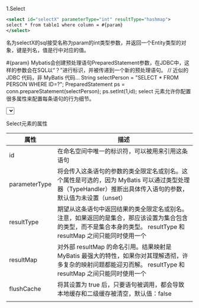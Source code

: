 1.Select
```xml
<select id="selectX" parameterType="int" resultType="hashmap">
select * from table1 where column = #{param}
</select>
```
名为selectX的sql接受名称为param的int类型参数，并返回一个Entity类型的对象，键是列名，值是行中对应的值。

#{param}
Mybatis会创建预处理语句PreparedStatement参数，在JDBC中，这样的参数会在SQL以“？”进行标识，并被传递到一个新的预处理语句。
// 近似的 JDBC 代码，非 MyBatis 代码...
String selectPerson = "SELECT * FROM PERSON WHERE ID=?";
PreparedStatement ps = conn.prepareStatement(selectPerson);
ps.setInt(1,id);
select 元素允许你配置很多属性来配置每条语句的行为细节。

<select
  id="selectPerson"
  parameterType="int"
  parameterMap="deprecated"
  resultType="hashmap"
  resultMap="personResultMap"
  flushCache="false"
  useCache="true"
  timeout="10"
  fetchSize="256"
  statementType="PREPARED"
  resultSetType="FORWARD_ONLY">

Select元素的属性

| 属性          | 描述                                                                                                                                                                 |
| ------------- | -------------------------------------------------------------------------------------------------------------------------------------------------------------------- |
| id            | 在命名空间中唯一的标识符，可以被用来引用这条语句                                                                                                                     |
| parameterType | 将会传入这条语句的参数的类全限定名或别名。这个属性是可选的，因为 MyBatis 可以通过类型处理器（TypeHandler）推断出具体传入语句的参数，默认值为未设置（unset）          |
| resultType    | 期望从这条语句中返回结果的类全限定名或别名。 注意，如果返回的是集合，那应该设置为集合包含的类型，而不是集合本身的类型。 resultType 和 resultMap 之间只能同时使用一个 |
| resultMap     | 对外部 resultMap 的命名引用。结果映射是 MyBatis 最强大的特性，如果你对其理解透彻，许多复杂的映射问题都能迎刃而解。 resultType 和 resultMap 之间只能同时使用一个      |
| flushCache    | 将其设置为 true 后，只要语句被调用，都会导致本地缓存和二级缓存被清空，默认值：false                                                                                  |
|               |                                                                                                                                                                      |

